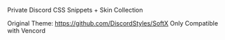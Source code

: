 Private Discord CSS Snippets + Skin Collection


Original Theme: https://github.com/DiscordStyles/SoftX
Only Compatible with Vencord
